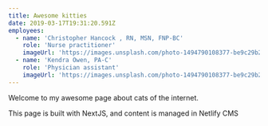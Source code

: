 ```yaml
---
title: Awesome kitties
date: 2019-03-17T19:31:20.591Z
employees:
  - name: 'Christopher Hancock , RN, MSN, FNP-BC'
    role: 'Nurse practitioner'
    imageUrl: 'https://images.unsplash.com/photo-1494790108377-be9c29b29330?ixlib=rb-1.2.1ixid=eyJhcHBfaWQiOjEyMDd9auto=formatfit=facearea&facepad=8&w=1024&h=1024&q=80'
  - name: 'Kendra Owen, PA-C'
    role: 'Physician assistant'
    imageUrl: 'https://images.unsplash.com/photo-1494790108377-be9c29b29330?ixlib=rb-1.2.1ixid=eyJhcHBfaWQiOjEyMDd9auto=formatfit=facearea&facepad=8&w=1024&h=1024&q=80'
---
```


Welcome to my awesome page about cats of the internet.

This page is built with NextJS, and content is managed in Netlify CMS
